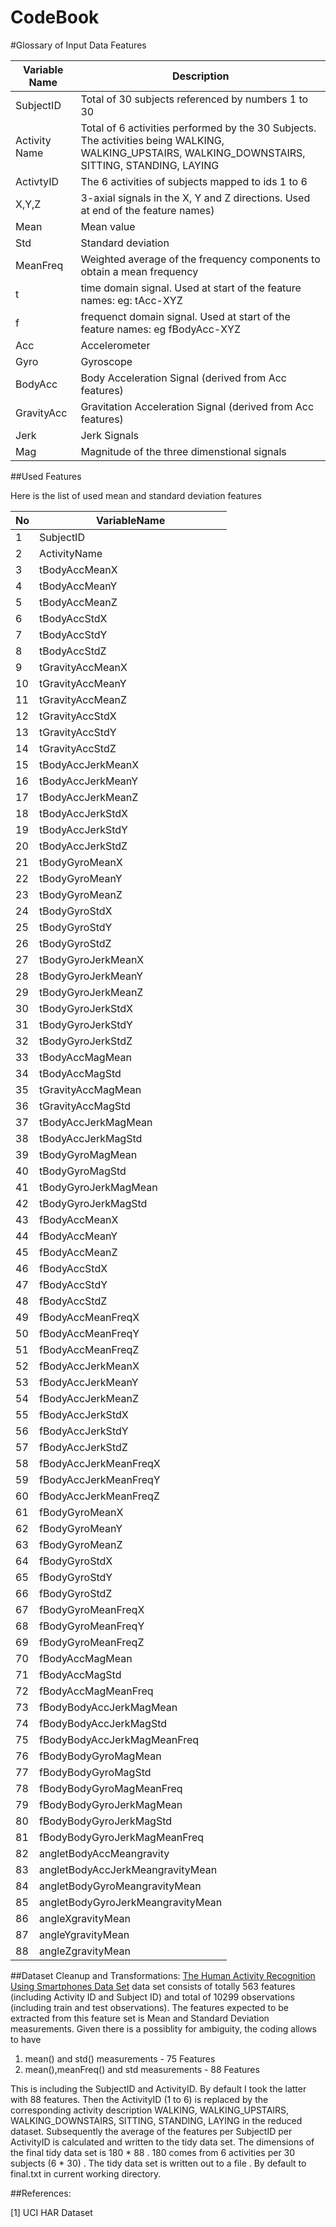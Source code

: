 CodeBook
========================================================

                                                                                                                                                                                                                                                                                                                                                                                                                                                                                                                                                                                                                                                                                                                     
#Glossary of Input Data Features

Variable Name | Description
--------------|------------
SubjectID | Total of 30 subjects referenced by numbers 1 to 30
Activity Name | Total of 6 activities performed by the 30 Subjects. The activities being WALKING, WALKING_UPSTAIRS, WALKING_DOWNSTAIRS, SITTING, STANDING, LAYING
ActivtyID | The 6 activities of subjects mapped to ids 1 to 6
X,Y,Z | 3-axial signals in the X, Y and Z directions. Used at end of the feature names)
Mean | Mean value
Std | Standard deviation
MeanFreq | Weighted average of the frequency components to obtain a mean frequency
t | time domain signal. Used at start of the feature names: eg: tAcc-XYZ
f | frequenct domain signal. Used at start of the feature names: eg fBodyAcc-XYZ
Acc | Accelerometer
Gyro | Gyroscope
BodyAcc | Body Acceleration Signal (derived from Acc features)
GravityAcc | Gravitation Acceleration Signal (derived from Acc features)
Jerk | Jerk Signals
Mag | Magnitude of the three dimenstional signals

##Used Features

Here is the list of used mean and standard deviation features

No | VariableName
---|-------------
1	| SubjectID
2	| ActivityName
3	| tBodyAccMeanX
4	| tBodyAccMeanY
5	| tBodyAccMeanZ
6	| tBodyAccStdX
7	| tBodyAccStdY
8	| tBodyAccStdZ
9	| tGravityAccMeanX
10	| tGravityAccMeanY
11	| tGravityAccMeanZ
12	| tGravityAccStdX
13	| tGravityAccStdY
14	| tGravityAccStdZ
15	| tBodyAccJerkMeanX
16	| tBodyAccJerkMeanY
17	| tBodyAccJerkMeanZ
18	| tBodyAccJerkStdX
19	| tBodyAccJerkStdY
20	| tBodyAccJerkStdZ
21	| tBodyGyroMeanX
22	| tBodyGyroMeanY
23	| tBodyGyroMeanZ
24	| tBodyGyroStdX
25	| tBodyGyroStdY
26	| tBodyGyroStdZ
27	| tBodyGyroJerkMeanX
28	| tBodyGyroJerkMeanY
29	| tBodyGyroJerkMeanZ
30	| tBodyGyroJerkStdX
31	| tBodyGyroJerkStdY
32	|tBodyGyroJerkStdZ
33	| tBodyAccMagMean
34	| tBodyAccMagStd
35	| tGravityAccMagMean
36	| tGravityAccMagStd
37	| tBodyAccJerkMagMean
38	| tBodyAccJerkMagStd
39	| tBodyGyroMagMean
40	| tBodyGyroMagStd
41	| tBodyGyroJerkMagMean
42	| tBodyGyroJerkMagStd
43	| fBodyAccMeanX
44	| fBodyAccMeanY
45	| fBodyAccMeanZ
46	| fBodyAccStdX
47	| fBodyAccStdY
48	| fBodyAccStdZ
49	| fBodyAccMeanFreqX
50	| fBodyAccMeanFreqY
51	| fBodyAccMeanFreqZ
52	| fBodyAccJerkMeanX
53	| fBodyAccJerkMeanY
54	| fBodyAccJerkMeanZ
55	| fBodyAccJerkStdX
56	| fBodyAccJerkStdY
57	| fBodyAccJerkStdZ
58	| fBodyAccJerkMeanFreqX
59	| fBodyAccJerkMeanFreqY
60	| fBodyAccJerkMeanFreqZ
61	| fBodyGyroMeanX
62	| fBodyGyroMeanY
63	| fBodyGyroMeanZ
64	| fBodyGyroStdX
65	| fBodyGyroStdY
66	| fBodyGyroStdZ
67	| fBodyGyroMeanFreqX
68	| fBodyGyroMeanFreqY
69	| fBodyGyroMeanFreqZ
70	| fBodyAccMagMean
71	| fBodyAccMagStd
72	| fBodyAccMagMeanFreq
73	| fBodyBodyAccJerkMagMean
74	| fBodyBodyAccJerkMagStd
75	| fBodyBodyAccJerkMagMeanFreq
76	| fBodyBodyGyroMagMean
77	| fBodyBodyGyroMagStd
78	| fBodyBodyGyroMagMeanFreq
79	| fBodyBodyGyroJerkMagMean
80	| fBodyBodyGyroJerkMagStd
81	| fBodyBodyGyroJerkMagMeanFreq
82	| angletBodyAccMeangravity
83	| angletBodyAccJerkMeangravityMean
84	| angletBodyGyroMeangravityMean
85	| angletBodyGyroJerkMeangravityMean
86	| angleXgravityMean
87	| angleYgravityMean
88	| angleZgravityMean

##Dataset Cleanup and Transformations:
[The Human Activity Recognition Using Smartphones Data Set](https://d396qusza40orc.cloudfront.net/getdata%2Fprojectfiles%2FUCI%20HAR%20Dataset.zip) data set consists of totally 563 features (including Activity ID and Subject ID) and total of 10299 observations (including train and test observations). The features expected to be extracted from this feature set is Mean and Standard Deviation measurements. Given there is a possiblity for ambiguity, the coding allows to have 

1. mean() and std() measurements - 75 Features
2. mean(),meanFreq() and std measurements - 88 Features

This is including the SubjectID and ActivityID. By default I took the latter with 88 features. Then the ActivityID (1 to 6) is replaced by the corresponding activity description WALKING, WALKING_UPSTAIRS, WALKING_DOWNSTAIRS, SITTING, STANDING, LAYING in the reduced dataset. Subsequently the average of the features per SubjectID per ActivityID is calculated and written to the tidy data set. The dimensions of the final tidy data set is 180 * 88 . 180 comes from 6 activities per 30 subjects (6 * 30) . The tidy data set is written out to a file . By default to final.txt in current working directory.

##References:

[1] UCI HAR Dataset